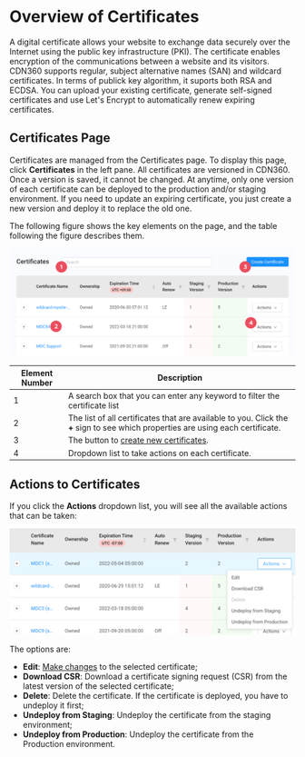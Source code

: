 # Overview of Certificates

A digital certificate allows your website to exchange data securely over the Internet using the public key infrastructure (PKI). The certificate enables encryption of the communications between a website and its visitors. CDN360 supports regular, subject alternative names (SAN) and wildcard certificates. In terms of publick key algorithm, it suports both RSA and ECDSA. You can upload your existing certificate, generate self-signed certificates and use Let's Encrypt to automatically renew expiring certificates.

## Certificates Page 

Certificates are managed from the Certificates page. To display this page, click **Certificates** in the left pane. All certificates are versioned in CDN360. Once a version is saved, it cannot be changed. At anytime, only one version of each certificate can be deployed to the production and/or staging environment. If you need to update an expiring certificate, you just create a new version and deploy it to replace the old one.

The following figure shows the key elements on the page, and the table following the figure describes them.

<p align="center"><img src="/docs/resources/images/Certificates Page.png" alt="Certificate List" width="700"></p>

| **Element Number**|**Description**|
|-|-|
|1|A search box that you can enter any keyword to filter the certificate list|
|2|The list of all certificates that are available to you. Click the **+** sign to see which properties are using each certificate.|
|3|The button to [create new certificates](</docs/portal/certificates/creating-certificates.md>).|
|4|Dropdown list to take actions on each certificate.|

## Actions to Certificates
If you click the **Actions** dropdown list, you will see all the available actions that can be taken:
<p align="center"><img src="/docs/resources/images/CertificateActions.png" alt="Certificate List" width="700"></p>
The options are:

- **Edit**: [Make changes](</docs/portal/certificates/updaing-certificates>) to the selected certificate;
- **Download CSR**: Download a certificate signing request (CSR) from the latest version of the selected certificate;
- **Delete**: Delete the certificate. If the certificate is deployed, you have to undeploy it first;
- **Undeploy from Staging**: Undeploy the certificate from the staging environment;
- **Undeploy from Production**: Undeploy the certificate from the Production environment.
